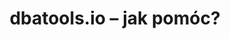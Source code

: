 ---
ref: dbatoolshowtocontribute
title: dbatools.io – jak pomóc?
tags: [dbatools, społeczność, narzędzia, sqlfamily, polski, wip]
categories: [polski, dbatools, seria]
permalink: /blog/:year/:month/:title/
lang: pl
locale: pl-PL
toc: true
---